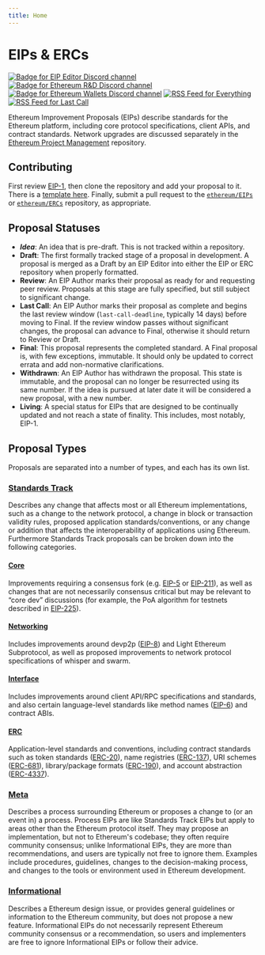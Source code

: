 ```yaml
---
title: Home
---
```


# EIPs & ERCs

[![Badge for EIP Editor Discord channel][badge-discord-ech]][discord-ech]
[![Badge for Ethereum R&D Discord channel][badge-discord-rd]][discord-rd]
[![Badge for Ethereum Wallets Discord channel][badge-discord-wallet]][discord-wallet]
[![RSS Feed for Everything][badge-rss-all]][rss-all]
[![RSS Feed for Last Call][badge-rss-last-call]][rss-last-call]

<!-- TODO: Recreate email alerts -->

Ethereum Improvement Proposals (EIPs) describe standards for the Ethereum
platform, including core protocol specifications, client APIs, and contract
standards. Network upgrades are discussed separately in the
[Ethereum Project Management][ethpm] repository.

## Contributing

First review [EIP-1](./00001.md), then clone the repository and add your
proposal to it. There is a [template here][template]. Finally, submit a pull
request to the [`ethereum/EIPs`] or [`ethereum/ERCs`] repository, as
appropriate.

## Proposal Statuses

- **_Idea_**: An idea that is pre-draft. This is not tracked within a
  repository.
- **Draft**: The first formally tracked stage of a proposal in development. A
  proposal is merged as a Draft by an EIP Editor into either the EIP or ERC
  repository when properly formatted.
- **Review**: An EIP Author marks their proposal as ready for and requesting
  peer review. Proposals at this stage are fully specified, but still subject
  to significant change.
- **Last Call**: An EIP Author marks their proposal as complete and begins the
  last review window (`last-call-deadline`, typically 14 days) before moving to
  Final. If the review window passes without significant changes, the proposal
  can advance to Final, otherwise it should return to Review or Draft.
- **Final**: This proposal represents the completed standard. A Final proposal
  is, with few exceptions, immutable. It should only be updated to correct
  errata and add non-normative clarifications.
- **Withdrawn**: An EIP Author has withdrawn the proposal. This state is
  immutable, and the proposal can no longer be resurrected using its same
  number. If the idea is pursued at later date it will be considered a new
  proposal, with a new number.
- **Living**: A special status for EIPs that are designed to be continually
  updated and not reach a state of finality. This includes, most notably,
  EIP-1.

## Proposal Types

Proposals are separated into a number of types, and each has its own list.

### [Standards Track](./type/standards-track/)

Describes any change that affects most or all Ethereum implementations, such as
a change to the network protocol, a change in block or transaction validity
rules, proposed application standards/conventions, or any change or addition
that affects the interoperability of applications using Ethereum. Furthermore
Standards Track proposals can be broken down into the following categories.

#### [Core](./category/core/)

Improvements requiring a consensus fork (e.g. [EIP-5](./00005.md) or
[EIP-211](./00211.md)), as well as changes that are not necessarily consensus
critical but may be relevant to “core dev” discussions (for example, the PoA
algorithm for testnets described in [EIP-225](./00225.md)).

#### [Networking](./category/networking/)

Includes improvements around devp2p ([EIP-8](./00008.md)) and Light Ethereum
Subprotocol, as well as proposed improvements to network protocol
specifications of whisper and swarm.

#### [Interface](./category/interface/)

Includes improvements around client API/RPC specifications and standards, and
also certain language-level standards like method names ([EIP-6](./00006.md))
and contract ABIs.

#### [ERC](./category/erc/)

Application-level standards and conventions, including contract standards such
as token standards ([ERC-20](./00020.md)), name registries
([ERC-137](./00137.md)), URI schemes ([ERC-681](./00681.md)), library/package
formats ([ERC-190](./00190.md)), and account abstraction
([ERC-4337](./04337.md)).

### [Meta](./type/meta/)

Describes a process surrounding Ethereum or proposes a change to (or an event
in) a process. Process EIPs are like Standards Track EIPs but apply to areas
other than the Ethereum protocol itself. They may propose an implementation,
but not to Ethereum's codebase; they often require community consensus; unlike
Informational EIPs, they are more than recommendations, and users are typically
not free to ignore them. Examples include procedures, guidelines, changes to
the decision-making process, and changes to the tools or environment used in
Ethereum development.

### [Informational](./type/informational)

Describes a Ethereum design issue, or provides general guidelines or
information to the Ethereum community, but does not propose a new feature.
Informational EIPs do not necessarily represent Ethereum community consensus or
a recommendation, so users and implementers are free to ignore Informational
EIPs or follow their advice.


[discord-ech]: https://discord.gg/Nz6rtfJ8Cu
[badge-discord-ech]: https://dcbadge.vercel.app/api/server/Nz6rtfJ8Cu?style=flat

[discord-rd]: https://discord.gg/EVTQ9crVgQ
[badge-discord-rd]: https://dcbadge.vercel.app/api/server/EVTQ9crVgQ?style=flat

[discord-wallet]: https://discord.gg/mRzPXmmYEA
[badge-discord-wallet]: https://dcbadge.vercel.app/api/server/mRzPXmmYEA?style=flat

[rss-all]: ./atom.xml
[badge-rss-all]: https://img.shields.io/badge/rss-Everything-red.svg

[rss-last-call]: ./status/last-call/atom.xml
[badge-rss-last-call]: https://img.shields.io/badge/rss-Last%20Calls-red.svg

[ethpm]: https://github.com/ethereum/pm/

[template]: https://github.com/ethereum/EIPs/blob/master/docs/template.md?plain=1

[`ethereum/EIPs`]: https://github.com/ethereum/EIPs
[`ethereum/ERCs`]: https://github.com/ethereum/ERCs
